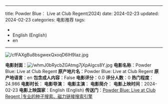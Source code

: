 
---
title: Powder Blue︰ Live at Club Regent(2024)
date: 2024-02-23
updated: 2024-02-23
categories: 电影推荐
tags:

- 
- English (English)
- en
---

<img src="https://image.tmdb.org/t/p/original/cfFAXgBu8bsgwexQxoqD6lH9Iaz.jpg" alt="/cfFAXgBu8bsgwexQxoqD6lH9Iaz.jpg" title="/cfFAXgBu8bsgwexQxoqD6lH9Iaz.jpg">

**电影封面**：<img src="https://image.tmdb.org/t/p/w200/whmJ0bRycbZGAtmg7jXpAlgcs8Y.jpg" alt="/whmJ0bRycbZGAtmg7jXpAlgcs8Y.jpg" title="/whmJ0bRycbZGAtmg7jXpAlgcs8Y.jpg">
**电影名称**：Powder Blue: Live at Club Regent
**原产地片名**：Powder Blue: Live at Club Regent
**原产地语言**：en
**包含成人内容**：False
**电影评分**：0.0
**评分人数**：0
**热门程度**：24.986
**电影时长**：
**电影导演**：
**电影主演**：
**电影简介**：
**电影上映时间**：2024-02-23
**电影上映国家**：English (English)
**传送门**：[Powder Blue: Live at Club Regent |专业的种子搜索、磁力链接搜索引擎](https://movie.amd794.com:2083/?search=Powder%20Blue%3A%20Live%20at%20Club%20Regent&ordering=&mode=match_phrase&page_size=10&page=1)

